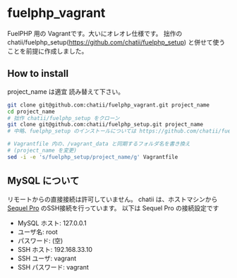 fuelphp_vagrant
===============

FuelPHP 用の Vagrantです。大いにオレオレ仕様です。
拙作の chatii/fuelphp_setup(https://github.com/chatii/fuelphp_setup) と併せて使うことを前提に作成しました。

## How to install

project_name は適宜 読み替えて下さい。

```bash
git clone git@github.com:chatii/fuelphp_vagrant.git project_name
cd project_name
# 拙作 chatii/fuelphp_setup をクローン
git clone git@github.com:chatii/fuelphp_setup.git project_name
# 中略、fuelphp_setup のインストールについては https://github.com/chatii/fuelphp_setup

# Vagrantfile 内の、/vagrant_data と同期するフォルダ名を書き換え
# (project_name を変更) 
sed -i -e 's/fuelphp_setup/project_name/g' Vagrantfile 
```

## MySQL について

リモートからの直接接続は許可していません。
chatii は、ホストマシンから [Sequel Pro](http://www.sequelpro.com/) のSSH接続を行っています。
以下は Sequel Pro の接続設定です

* MySQL ホスト: 127.0.0.1
* ユーザ名: root
* パスワード: (空)
* SSH ホスト: 192.168.33.10
* SSH ユーザ: vagrant
* SSH パスワード: vagrant
